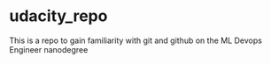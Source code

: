 # udacity_repo
This is a repo to gain familiarity with git and github on the ML Devops Engineer nanodegree
